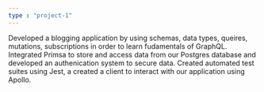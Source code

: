 ```yaml
---
type : "project-1"
---
```


Developed a blogging application by using schemas, data types, queires, mutations, subscriptions in order to learn fudamentals of GraphQL. Integrated Primsa to store and access data from our Postgres database and developed an authenication system to secure data. Created automated test suites using Jest, a created a client to interact with our application using Apollo.
